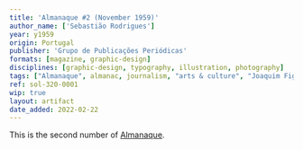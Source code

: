 ```yaml
---
title: 'Almanaque #2 (November 1959)'
author_name: ['Sebastião Rodrigues']
year: y1959
origin: Portugal
publisher: 'Grupo de Publicações Periódicas'
formats: [magazine, graphic-design]
disciplines: [graphic-design, typography, illustration, photography]
tags: ["Almanaque", almanac, journalism, "arts & culture", "Joaquim Figueiredo Magalhães"]
ref: sol-320-0001
wip: true
layout: artifact
date_added: 2022-02-22
---
```

<p>This is the second number of <a class="text-cat-link publisher" href="/tags/almanaque/">Almanaque</a>.</p>
